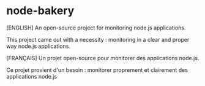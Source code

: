 node-bakery
===========
[ENGLISH]
An open-source project for monitoring node.js applications.

This project came out with a necessity : monitoring in a clear and proper way node.js applications.


[FRANÇAIS]
Un projet open-source pour monitorer des applications node.js.

Ce projet provient d'un besoin : monitorer proprement et clairement des applications node.js




